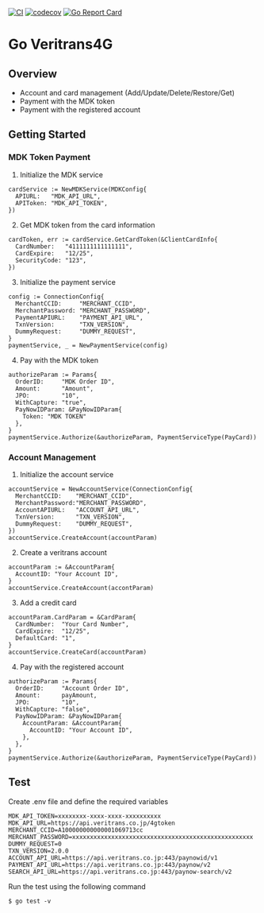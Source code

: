 [![CI](https://github.com/david1992121/veritrans/actions/workflows/main.yml/badge.svg)](https://github.com/david1992121/veritrans/actions/workflows/main.yml)
[![codecov](https://codecov.io/gh/david1992121/veritrans/branch/main/graph/badge.svg?token=IJAN6H2PU2)](https://codecov.io/gh/david1992121/veritrans)
[![Go Report Card](https://goreportcard.com/badge/github.com/david1992121/veritrans)](https://goreportcard.com/report/github.com/david1992121/veritrans)
# Go Veritrans4G

## Overview

- Account and card management (Add/Update/Delete/Restore/Get)
- Payment with the MDK token
- Payment with the registered account

## Getting Started

### MDK Token Payment ###

1. Initialize the MDK service
```
cardService := NewMDKService(MDKConfig{
  APIURL:   "MDK_API_URL",
  APIToken: "MDK_API_TOKEN",
})
```
2. Get MDK token from the card information
```
cardToken, err := cardService.GetCardToken(&ClientCardInfo{
  CardNumber:   "4111111111111111",
  CardExpire:   "12/25",
  SecurityCode: "123",
})
```
3. Initialize the payment service
```
config := ConnectionConfig{
  MerchantCCID:     "MERCHANT_CCID",
  MerchantPassword: "MERCHANT_PASSWORD",
  PaymentAPIURL:    "PAYMENT_API_URL",
  TxnVersion:       "TXN_VERSION",
  DummyRequest:     "DUMMY_REQUEST",
}
paymentService, _ = NewPaymentService(config)
```
4. Pay with the MDK token
```
authorizeParam := Params{
  OrderID:     "MDK Order ID",
  Amount:      "Amount",
  JPO:         "10",
  WithCapture: "true",
  PayNowIDParam: &PayNowIDParam{
    Token: "MDK TOKEN"
  },
}
paymentService.Authorize(&authorizeParam, PaymentServiceType(PayCard))
```

### Account Management ###

1. Initialize the account service
```
accountService = NewAccountService(ConnectionConfig{
  MerchantCCID:    "MERCHANT_CCID",
  MerchantPassword:"MERCHANT_PASSWORD",
  AccountAPIURL:   "ACCOUNT_API_URL",
  TxnVersion:      "TXN_VERSION",
  DummyRequest:    "DUMMY_REQUEST",
})
accountService.CreateAccount(accountParam)
```
2. Create a veritrans account
```
accountParam := &AccountParam{
  AccountID: "Your Account ID",
}
accountService.CreateAccount(accontParam)
```
3. Add a credit card
```
accountParam.CardParam = &CardParam{
  CardNumber:  "Your Card Number",
  CardExpire:  "12/25",
  DefaultCard: "1",
}
accountService.CreateCard(accountParam)
```
4. Pay with the registered account
```
authorizeParam := Params{
  OrderID:     "Account Order ID",
  Amount:      payAmount,
  JPO:         "10",
  WithCapture: "false",
  PayNowIDParam: &PayNowIDParam{
    AccountParam: &AccountParam{
      AccountID: "Your Account ID",
    },
  },
}
paymentService.Authorize(&authorizeParam, PaymentServiceType(PayCard))
```

## Test ##

Create .env file and define the required variables
```
MDK_API_TOKEN=xxxxxxxx-xxxx-xxxx-xxxxxxxxxx
MDK_API_URL=https://api.veritrans.co.jp/4gtoken
MERCHANT_CCID=A100000000000001069713cc
MERCHANT_PASSWORD=xxxxxxxxxxxxxxxxxxxxxxxxxxxxxxxxxxxxxxxxxxxxxxxxxxx
DUMMY_REQUEST=0
TXN_VERSION=2.0.0
ACCOUNT_API_URL=https://api.veritrans.co.jp:443/paynowid/v1
PAYMENT_API_URL=https://api.veritrans.co.jp:443/paynow/v2
SEARCH_API_URL=https://api.veritrans.co.jp:443/paynow-search/v2
```
Run the test using the following command
```console
$ go test -v
```
